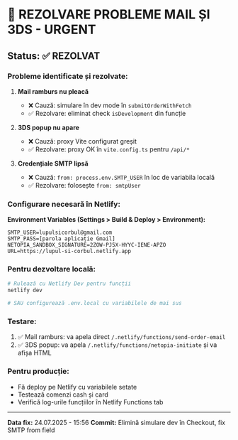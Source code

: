 # 🔧 REZOLVARE PROBLEME MAIL ȘI 3DS - URGENT

## Status: ✅ REZOLVAT

### Probleme identificate și rezolvate:

1. **Mail ramburs nu pleacă**
   - ❌ Cauză: simulare în dev mode în `submitOrderWithFetch`
   - ✅ Rezolvare: eliminat check `isDevelopment` din funcție

2. **3DS popup nu apare**
   - ❌ Cauză: proxy Vite configurat greșit
   - ✅ Rezolvare: proxy OK în `vite.config.ts` pentru `/api/*`

3. **Credențiale SMTP lipsă**
   - ❌ Cauză: `from: process.env.SMTP_USER` în loc de variabila locală
   - ✅ Rezolvare: folosește `from: smtpUser`

### Configurare necesară în Netlify:

**Environment Variables (Settings > Build & Deploy > Environment):**
```
SMTP_USER=lupulsicorbul@gmail.com
SMTP_PASS=[parola aplicație Gmail]
NETOPIA_SANDBOX_SIGNATURE=2ZOW-PJ5X-HYYC-IENE-APZO
URL=https://lupul-si-corbul.netlify.app
```

### Pentru dezvoltare locală:
```bash
# Rulează cu Netlify Dev pentru funcții
netlify dev

# SAU configurează .env.local cu variabilele de mai sus
```

### Testare:
1. ✅ Mail ramburs: va apela direct `/.netlify/functions/send-order-email`
2. ✅ 3DS popup: va apela `/.netlify/functions/netopia-initiate` și va afișa HTML

### Pentru producție:
- Fă deploy pe Netlify cu variabilele setate
- Testează comenzi cash și card
- Verifică log-urile funcțiilor în Netlify Functions tab

---
**Data fix:** 24.07.2025 - 15:56
**Commit:** Elimină simulare dev în Checkout, fix SMTP from field
